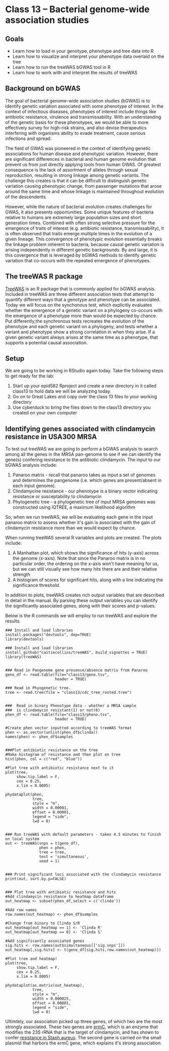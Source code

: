 Class 13 – Bacterial genome-wide association studies
====================================================

Goals
----
- Learn how to load in your genotype, phenotype and tree data into R
- Learn how to visualize and interpret your phenotype data overlaid on the tree
- Learn how to run the treeWAS bGWAS tool in R
- Learn how to work with and interpret the results of treeWAS

Background on bGWAS
-------------------
The goal of bacterial genome-wide association studies (bGWAS) is to identify genetic variation associated with some phenotype of interest. In the context of infectious diseases, phenotypes of interest include things like antibiotic resistance, virulence and transmissability. With an understanding of the genetic basis for these phenotypes, we would be able to more effectively survey for high-risk strains, and also devise therapeutics interfering with organisms ability to evade treatment, cause serious infections and spread.

The field of GWAS was pioneered in the context of identifying genetic associations for human disease and phenotypic variation. However, there are significant differences in bacterial and human genome evolution that prevent us from just directly applying tools from human GWAS. Of greatest consequence is the lack of assortment of alleles through sexual reproduction, resulting in strong linkage among genetic variants. The challenge this creates is that it can be difficult to distinguish genetic variation causing phenotypic change, from passenger mutations that arose around the same time and whose linkage is maintained throughout evolution of the descendents.

However, while the nature of bacterial evolution creates challenges for GWAS, it also presents opportunities. Some unique features of bacteria relative to humans are extremely large population sizes and short generation times. Combined with often strong selective pressure for the emergence of traits of interest (e.g. antibiotic resistance, transmissability), it is often observed that traits emerge multiple times in the evolution of a given lineage. This convergence of phenotypic evolution essentially breaks the linkage problem inherent to bacteria, because causal genetic variation is arising independently in different genetic backgrounds. By and large, it is this covergence that is leveraged by bGWAS methods to identify genetic variation that co-occurs with the repeated emergence of phenotypes. 

The treeWAS R package
---------------------
[TreeWAS](https://github.com/caitiecollins/treeWAS) is an R package that is commonly applied for bGWAS analysis. Included in treeWAS are three different association tests that attempt to quantify different ways that a genotype and phenotype can be associated. Today we will focus on the synchonous test, which explicitly evaluates whether the emergence of a genetic variant on a phylogeny co-occurs with the emergence of a phenotype more than would be expected by chance. Put differently,the synchronous tests recreates the evolution of the phenotype and each genetic variant on a phylogeny, and tests whether a variant and phenotype show a strong correlation in when they arise. If a given genetic variant always arises at the same time as a phenotype, that supports a potential causal association.

Setup
-----
We are going to be working in RStudio again today. Take the following steps to get ready for the lab:

1. Start up your epid582 Rproject and create a new directory in it called class13 to hold data we will be analyzing today. 
2. Go on to Great Lakes and copy over the class 13 files to your working directory
3. Use cyberduck to bring the files down to the class13 directory you created on your own computer

Identifying genes associated with clindamycin resistance in USA300 MRSA
-----------------------------------------------------------------------
To test out treeWAS we are going to perform a bGWAS analysis to search among all the genes in the MRSA pan-genome to see if we can identify the gene(s) confering resistance to the antibiotic clindamycin. The input to our bGWAS analysis include:

1) Panaroo matrix - recall that panaroo takes as input a set of genomes and determines the pangenome (i.e. which genes are present/absent in each input genome). 
2) Clindamycine resistance - our phenotype is a binary vector indicating resistance or susceptability to clindamycin
3) Phylogenetic tree - a phylogenetic tree of input MRSA genomes was constructed using IQTREE, a maximum likelihood algorithm

So, when we run treeWAS, we will be evaluating each gene in the input panaroo matrix to assess whether it's gain is associated with the gain of clindamycin resistance more than we would expect by chance.

When running treeWAS several R variables and plots are created. The plots include:
1. A Manhattan plot, which shows the significance of hits (y-axis) across the genome (x-axis). Note that since the Panaroo matrix is in no particular order, the ordering on the x-axis won't have meaning for us, but we can still visually see how many hits there are and their relative strength
2. A histogram of scores for significant hits, along with a line indicating the significance threshold. 

In addition to plots, treeWAS creates rich output variables that are described in detail in the manual. By parsing these output variables you can identify the significantly associated genes, along with their scores and p-values.

Below is the R commands we will employ to run treeWAS and explore the results.

```
### Install and load libraries
install.packages("devtools", dep=TRUE)
library(devtools)

### Install and load libraries
install_github("caitiecollins/treeWAS", build_vignettes = TRUE)
library(treeWAS)


### Read in Pangenome gene presence/absence matrix from Panaroo
geno_df <- read.table(file="class13/geno.tsv", 
                      header = TRUE)

### Read in Phyogenetic tree.
tree <- read.tree(file = "class13/cdc_tree_rooted.tree")


###  Read in binary Phenotype data - whether a MRSA sample 
###  is clindamycin resistant(1) or not(0)
phen_df <- read.table(file="class13/pheno.tsv", 
                      header = TRUE)

#Create phen vector inputted according to treeWAS format
phen <- as.vector(unlist(phen_df$clinda))
names(phen) <- phen_df$samples


###Plot antibiotic resistance on the tree
#Make histogram of resistance and then plot on tree
hist(phen, col = c("red", "blue"))

#Plot tree with antibiotic resistance next to it
plot(tree,
     show.tip.label = F,
     cex = 0.25,
     x.lim = 0.0005)

phydataplot(phen,
            tree,
            style = "m",
            width = 0.00001,
            offset = 0.00001,
            legend = "side",
            lwd = 0)


### Run treeWAS with default parameters - takes 4.5 minutes to finish on local system
out <- treeWAS(snps = t(geno_df), 
               phen = phen, 
               tree = tree, 
               test = 'simultaneous',
               seed = 1)


### Print significant loci associated with the clindamycin resistance
print(out, sort.by.p=FALSE) 


### Plot tree with antibiotic resistance and hits
#Add clindamycin resistance to heatmap dataframe
out_heatmap <- subset(phen_df,select = c('clinda'))

#Add row names
row.names(out_heatmap) <- phen_df$samples 

#Change from binary to Clinda S/R
out_heatmap[out_heatmap == 1] <- 'Clinda R'
out_heatmap[out_heatmap == 0] <- 'Clinda S'

#Add significantly associated genes
sig.hits <- row.names(out$simultaneous[['sig.snps']])
out_heatmap[,sig.hits] <- t(geno_df[sig.hits,row.names(out_heatmap)])

#Plot tree and heatmap!
plot(tree,
     show.tip.label = F,
     cex = 0.25,
     x.lim = 0.0005)

phydataplot(as.matrix(out_heatmap),
            tree,
            style = "m",
            width = 0.000025,
            offset = 0.00001,
            legend = "side",
            lwd = 0)
```


Ultimtely, our association picked up three genes, of which two are the most strongly associated. These two genes are [ermC](https://www.uniprot.org/uniprot/P13978), which is an enzyme that modifies the 23S rRNA that is the target of clindamycin, and has shown to confer [resistance in Staph aureus](https://www.ncbi.nlm.nih.gov/pmc/articles/PMC4411429/). The second gene is carried on the small plasmid that harbors the ermC gene, which explains it's strong association.
